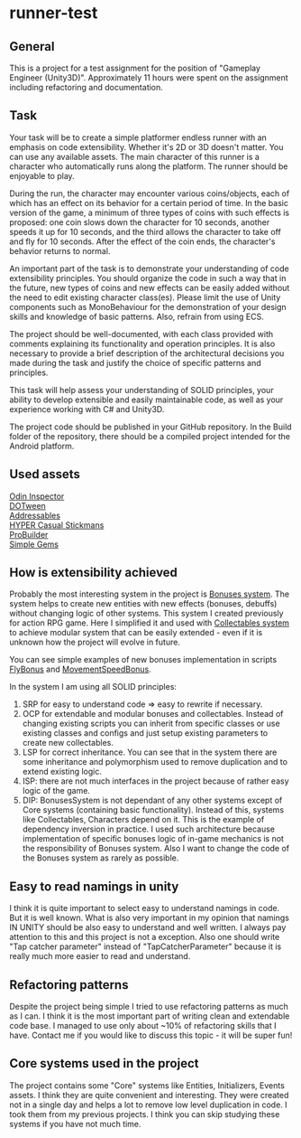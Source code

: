 # runner-test

## General
This is a project for a test assignment for the position of "Gameplay Engineer (Unity3D)".
Approximately 11 hours were spent on the assignment including refactoring and documentation.

## Task
Your task will be to create a simple platformer endless runner with an emphasis on code extensibility. Whether it's 2D or 3D doesn't matter. You can use any available assets. The main character of this runner is a character who automatically runs along the platform. The runner should be enjoyable to play.

During the run, the character may encounter various coins/objects, each of which has an effect on its behavior for a certain period of time. In the basic version of the game, a minimum of three types of coins with such effects is proposed: one coin slows down the character for 10 seconds, another speeds it up for 10 seconds, and the third allows the character to take off and fly for 10 seconds. After the effect of the coin ends, the character's behavior returns to normal.

An important part of the task is to demonstrate your understanding of code extensibility principles. You should organize the code in such a way that in the future, new types of coins and new effects can be easily added without the need to edit existing character class(es). Please limit the use of Unity components such as MonoBehaviour for the demonstration of your design skills and knowledge of basic patterns. Also, refrain from using ECS.

The project should be well-documented, with each class provided with comments explaining its functionality and operation principles. It is also necessary to provide a brief description of the architectural decisions you made during the task and justify the choice of specific patterns and principles.

This task will help assess your understanding of SOLID principles, your ability to develop extensible and easily maintainable code, as well as your experience working with C# and Unity3D.

The project code should be published in your GitHub repository. In the Build folder of the repository, there should be a compiled project intended for the Android platform.

## Used assets
[Odin Inspector](https://assetstore.unity.com/packages/tools/utilities/odin-inspector-and-serializer-89041)\
[DOTween](https://assetstore.unity.com/packages/tools/animation/dotween-hotween-v2-27676)\
[Addressables](https://docs.unity3d.com/Manual/com.unity.addressables.html)\
[HYPER Casual Stickmans](https://assetstore.unity.com/packages/3d/characters/humanoids/humans/hypercasual-stickman-pack-2-169861)\
[ProBuilder](https://docs.unity3d.com/Packages/com.unity.probuilder@6.0/manual/index.html)\
[Simple Gems](https://assetstore.unity.com/packages/3d/props/simple-gems-ultimate-animated-customizable-pack-73764)

## How is extensibility achieved
Probably the most interesting system in the project is 
[Bonuses system](Assets/_GAME/Bonuses/README.md). The system helps to create new entities with new 
effects (bonuses, debuffs) without changing logic of other systems. This system I created 
previously for action RPG game. Here I simplified it and used with 
[Collectables system](Assets/_GAME/Collectables/README.md) to achieve modular system that can be easily
extended - even if it is unknown how the project will evolve in future.

You can see simple examples of new bonuses implementation in scripts 
[FlyBonus](Assets/_GAME/Characters/Scripts/Bonuses/FlyBonus.cs) and
[MovementSpeedBonus](Assets/_GAME/Characters/Scripts/Bonuses/MovementSpeedBonus.cs).

In the system I am using all SOLID principles: 
1) SRP for easy to understand code => easy to rewrite if necessary.
2) OCP for extendable and modular bonuses and collectables. Instead of changing existing scripts you can inherit 
from specific classes or use existing classes and configs and just setup existing parameters to create new collectables.
3) LSP for correct inheritance. You can see that in the system there are some inheritance and 
polymorphism used to remove duplication and to extend existing logic.
4) ISP: there are not much interfaces in the project because of rather easy logic of the game.
5) DIP: BonusesSystem is not dependant of any other systems except of Core systems (containing basic 
functionality). Instead of this, systems like Collectables, Characters depend on it. This is the example
of dependency inversion in practice. I used such architecture because implementation of 
specific bonuses logic of in-game mechanics is not the responsibility of Bonuses system. Also I want to change 
the code of the Bonuses system as rarely as possible.

## Easy to read namings in unity
I think it is quite important to select easy to understand namings in code. But it is 
well known. What is also very important in my opinion that namings IN UNITY should be also easy to 
understand and well written. I always pay attention to this and this project is not a exception.
Also one should write "Tap catcher parameter" instead of "TapCatcherParameter" because it is really 
much more easier to read and understand.

## Refactoring patterns
Despite the project being simple I tried to use refactoring patterns as much as I can. I think it is 
the most important part of writing clean and extendable code base. I managed to use only about ~10% of 
refactoring skills that I have. Contact me if you would like to discuss this topic - it will be super
fun!

## Core systems used in the project
The project contains some "Core" systems like Entities, Initializers, Events assets. I think they 
are quite convenient and interesting. They were created not in a single day and helps a lot to remove 
low level duplication in code. I took them from my previous projects. I think you can skip studying 
these systems if you have not much time.
